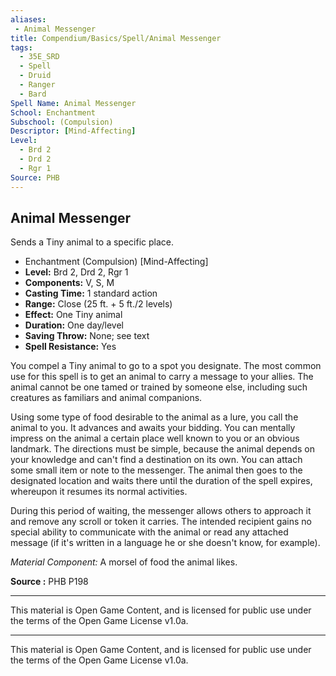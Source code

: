 ```yaml
---
aliases:
 - Animal Messenger
title: Compendium/Basics/Spell/Animal Messenger
tags: 
  - 35E_SRD
  - Spell
  - Druid
  - Ranger
  - Bard
Spell Name: Animal Messenger
School: Enchantment
Subschool: (Compulsion)
Descriptor: [Mind-Affecting]
Level:
  - Brd 2
  - Drd 2
  - Rgr 1
Source: PHB
---
```


## Animal Messenger

Sends a Tiny animal to a specific place.

*   Enchantment (Compulsion) [Mind-Affecting]
*   **Level:** Brd 2, Drd 2, Rgr 1
*   **Components:** V, S, M
*   **Casting Time:** 1 standard action
*   **Range:** Close (25 ft. + 5 ft./2 levels)
*   **Effect:** One Tiny animal
*   **Duration:** One day/level
*   **Saving Throw:** None; see text
*   **Spell Resistance:** Yes

You compel a Tiny animal to go to a spot you designate. The most common use for this spell is to get an animal to carry a message to your allies. The animal cannot be one tamed or trained by someone else, including such creatures as familiars and animal companions.

Using some type of food desirable to the animal as a lure, you call the animal to you. It advances and awaits your bidding. You can mentally impress on the animal a certain place well known to you or an obvious landmark. The directions must be simple, because the animal depends on your knowledge and can't find a destination on its own. You can attach some small item or note to the messenger. The animal then goes to the designated location and waits there until the duration of the spell expires, whereupon it resumes its normal activities.

During this period of waiting, the messenger allows others to approach it and remove any scroll or token it carries. The intended recipient gains no special ability to communicate with the animal or read any attached message (if it's written in a language he or she doesn't know, for example).

*Material Component:* A morsel of food the animal likes.

**Source :** PHB P198

---

This material is Open Game Content, and is licensed for public use under  
the terms of the Open Game License v1.0a.

---

This material is Open Game Content, and is licensed for public use under the terms of the Open Game License v1.0a.
